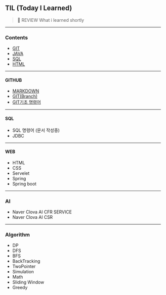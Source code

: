 ## TIL (Today I Learned)
> 📝 REVIEW What i learned shortly
---

### Contents

- [GIT](https://github.com/jigreg/TIL/tree/master/GIT%20STUDY)
- [JAVA]()
- [SQL](https://github.com/jigreg/TIL/tree/master/SQL%20STUDY)
- [HTML](https://github.com/jigreg/TIL/tree/master/WEB%20STUDY)



---

#### GITHUB

- [MARKDOWN](https://github.com/jigreg/TIL/blob/master/GIT%20STUDY/MarkDown.md)
- [GIT(Branch)](https://github.com/jigreg/TIL/blob/master/GIT%20STUDY/branch.md)
- [GIT기초 명령어](https://github.com/jigreg/TIL/blob/master/GIT%20STUDY/GIT%20%EC%9A%A9%EC%96%B4.md)



---

#### SQL

- SQL 명령어 (문서 작성중)
- JDBC



---

#### WEB

- HTML
- CSS
- Servelet
- Spring
- Spring boot

---

### AI

- Naver Clova AI CFR SERVICE
- Naver Clova AI CSR

---

### Algorithm

- DP
- DFS
- BFS
- BackTracking
- TwoPointer
- Simulation
- Math
- Sliding Window
- Greedy
